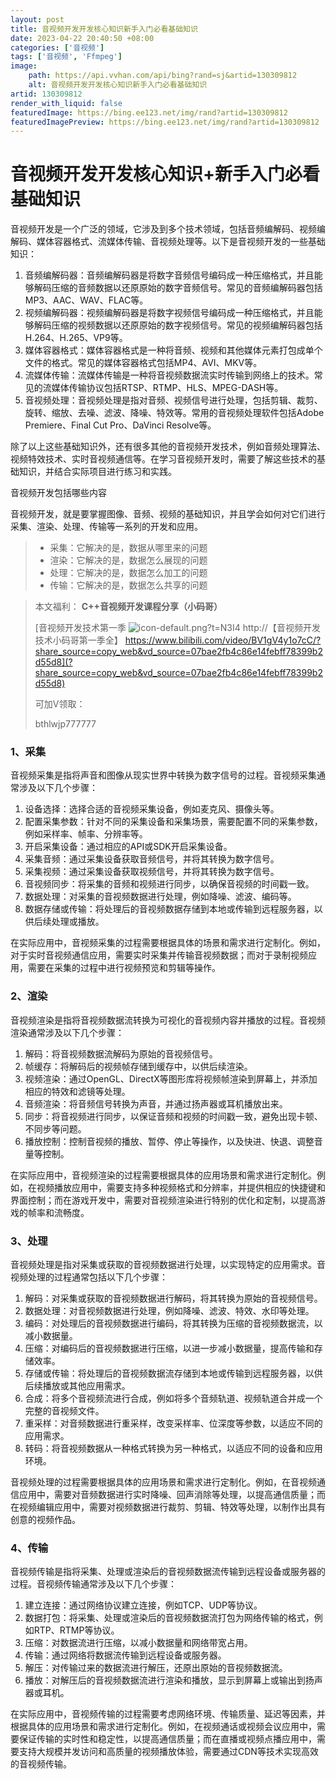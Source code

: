 ```yaml
---
layout: post
title: 音视频开发开发核心知识新手入门必看基础知识
date: 2023-04-22 20:40:50 +08:00
categories: ['音视频']
tags: ['音视频', 'Ffmpeg']
image:
    path: https://api.vvhan.com/api/bing?rand=sj&artid=130309812
    alt: 音视频开发开发核心知识新手入门必看基础知识
artid: 130309812
render_with_liquid: false
featuredImage: https://bing.ee123.net/img/rand?artid=130309812
featuredImagePreview: https://bing.ee123.net/img/rand?artid=130309812
---
```


# 音视频开发开发核心知识+新手入门必看基础知识

音视频开发是一个广泛的领域，它涉及到多个技术领域，包括音频编解码、视频编解码、媒体容器格式、流媒体传输、音视频处理等。以下是音视频开发的一些基础知识：

1. 音频编解码器：音频编解码器是将数字音频信号编码成一种压缩格式，并且能够解码压缩的音频数据以还原原始的数字音频信号。常见的音频编解码器包括MP3、AAC、WAV、FLAC等。
2. 视频编解码器：视频编解码器是将数字视频信号编码成一种压缩格式，并且能够解码压缩的视频数据以还原原始的数字视频信号。常见的视频编解码器包括H.264、H.265、VP9等。
3. 媒体容器格式：媒体容器格式是一种将音频、视频和其他媒体元素打包成单个文件的格式。常见的媒体容器格式包括MP4、AVI、MKV等。
4. 流媒体传输：流媒体传输是一种将音视频数据流实时传输到网络上的技术。常见的流媒体传输协议包括RTSP、RTMP、HLS、MPEG-DASH等。
5. 音视频处理：音视频处理是指对音频、视频信号进行处理，包括剪辑、裁剪、旋转、缩放、去噪、滤波、降噪、特效等。常用的音视频处理软件包括Adobe Premiere、Final Cut Pro、DaVinci Resolve等。

除了以上这些基础知识外，还有很多其他的音视频开发技术，例如音频处理算法、视频特效技术、实时音视频通信等。在学习音视频开发时，需要了解这些技术的基础知识，并结合实际项目进行练习和实践。

音视频开发包括哪些内容

音视频开发，就是要掌握图像、音频、视频的基础知识，并且学会如何对它们进行采集、渲染、处理、传输等一系列的开发和应用。

> * 采集：它解决的是，数据从哪里来的问题
> * 渲染：它解决的是，数据怎么展现的问题
> * 处理：它解决的是，数据怎么加工的问题
> * 传输：它解决的是，数据怎么共享的问题

> 本文福利：
> **C++音视频开发课程分享（小码哥）**
>   
> [音视频开发技术第一季
> ![icon-default.png?t=N3I4](https://i-blog.csdnimg.cn/blog_migrate/64d367beb016e45fdc8d8aaff940b313.png)
> http://【音视频开发技术小码哥第一季全】 https://www.bilibili.com/video/BV1gV4y1o7cC/?share_source=copy_web&vd_source=07bae2fb4c86e14febff78399b2d55d8](?share_source=copy_web&vd_source=07bae2fb4c86e14febff78399b2d55d8)
>
> 可加V领取：
>
> bthlwjp777777

### **1、采集**

音视频采集是指将声音和图像从现实世界中转换为数字信号的过程。音视频采集通常涉及以下几个步骤：

1. 设备选择：选择合适的音视频采集设备，例如麦克风、摄像头等。
2. 配置采集参数：针对不同的采集设备和采集场景，需要配置不同的采集参数，例如采样率、帧率、分辨率等。
3. 开启采集设备：通过相应的API或SDK开启采集设备。
4. 采集音频：通过采集设备获取音频信号，并将其转换为数字信号。
5. 采集视频：通过采集设备获取视频信号，并将其转换为数字信号。
6. 音视频同步：将采集的音频和视频进行同步，以确保音视频的时间戳一致。
7. 数据处理：对采集的音视频数据进行处理，例如降噪、滤波、编码等。
8. 数据存储或传输：将处理后的音视频数据存储到本地或传输到远程服务器，以供后续处理或播放。

在实际应用中，音视频采集的过程需要根据具体的场景和需求进行定制化。例如，对于实时音视频通信应用，需要实时采集并传输音视频数据；而对于录制视频应用，需要在采集的过程中进行视频预览和剪辑等操作。

### 2、渲染

音视频渲染是指将音视频数据流转换为可视化的音视频内容并播放的过程。音视频渲染通常涉及以下几个步骤：

1. 解码：将音视频数据流解码为原始的音视频信号。
2. 帧缓存：将解码后的视频帧存储到缓存中，以供后续渲染。
3. 视频渲染：通过OpenGL、DirectX等图形库将视频帧渲染到屏幕上，并添加相应的特效和滤镜等处理。
4. 音频渲染：将音频信号转换为声音，并通过扬声器或耳机播放出来。
5. 同步：将音视频进行同步，以保证音频和视频的时间戳一致，避免出现卡顿、不同步等问题。
6. 播放控制：控制音视频的播放、暂停、停止等操作，以及快进、快退、调整音量等控制。

在实际应用中，音视频渲染的过程需要根据具体的应用场景和需求进行定制化。例如，在视频播放应用中，需要支持多种视频格式和分辨率，并提供相应的快捷键和界面控制；而在游戏开发中，需要对音视频渲染进行特别的优化和定制，以提高游戏的帧率和流畅度。

### 3、处理

音视频处理是指对采集或获取的音视频数据进行处理，以实现特定的应用需求。音视频处理的过程通常包括以下几个步骤：

1. 解码：对采集或获取的音视频数据进行解码，将其转换为原始的音视频信号。
2. 数据处理：对音视频数据进行处理，例如降噪、滤波、特效、水印等处理。
3. 编码：对处理后的音视频数据进行编码，将其转换为压缩的音视频数据流，以减小数据量。
4. 压缩：对编码后的音视频数据进行压缩，以进一步减小数据量，提高传输和存储效率。
5. 存储或传输：将处理后的音视频数据流存储到本地或传输到远程服务器，以供后续播放或其他应用需求。
6. 合成：将多个音视频流进行合成，例如将多个音频轨道、视频轨道合并成一个完整的音视频文件。
7. 重采样：对音频数据进行重采样，改变采样率、位深度等参数，以适应不同的应用需求。
8. 转码：将音视频数据从一种格式转换为另一种格式，以适应不同的设备和应用环境。

音视频处理的过程需要根据具体的应用场景和需求进行定制化。例如，在音视频通信应用中，需要对音频数据进行实时降噪、回声消除等处理，以提高通信质量；而在视频编辑应用中，需要对视频数据进行裁剪、剪辑、特效等处理，以制作出具有创意的视频作品。

### **4、传输**

音视频传输是指将采集、处理或渲染后的音视频数据流传输到远程设备或服务器的过程。音视频传输通常涉及以下几个步骤：

1. 建立连接：通过网络协议建立连接，例如TCP、UDP等协议。
2. 数据打包：将采集、处理或渲染后的音视频数据流打包为网络传输的格式，例如RTP、RTMP等协议。
3. 压缩：对数据流进行压缩，以减小数据量和网络带宽占用。
4. 传输：通过网络将数据流传输到远程设备或服务器。
5. 解压：对传输过来的数据流进行解压，还原出原始的音视频数据流。
6. 播放：对解压后的音视频数据流进行渲染和播放，显示到屏幕上或输出到扬声器或耳机。

在实际应用中，音视频传输的过程需要考虑网络环境、传输质量、延迟等因素，并根据具体的应用场景和需求进行定制化。例如，在视频通话或视频会议应用中，需要保证传输的实时性和稳定性，以提高通信质量；而在直播或视频点播应用中，需要支持大规模并发访问和高质量的视频播放体验，需要通过CDN等技术实现高效的音视频传输。